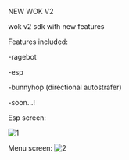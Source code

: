 NEW WOK V2

wok v2 sdk with new features

Features included:

-ragebot

-esp

-bunnyhop (directional autostrafer)

-soon...!

Esp screen:

![1](https://user-images.githubusercontent.com/73301381/130325781-16da5dda-151b-4994-9da8-33b651da4826.PNG)

Menu screen:
![2](https://user-images.githubusercontent.com/73301381/130325794-3fc1a133-fdd1-46ef-a89e-ee6b9560aad2.PNG)

